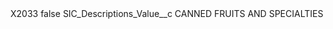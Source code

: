 <?xml version="1.0" encoding="UTF-8"?>
<CustomMetadata xmlns="http://soap.sforce.com/2006/04/metadata" xmlns:xsi="http://www.w3.org/2001/XMLSchema-instance" xmlns:xsd="http://www.w3.org/2001/XMLSchema">
    <label>X2033</label>
    <protected>false</protected>
    <values>
        <field>SIC_Descriptions_Value__c</field>
        <value xsi:type="xsd:string">CANNED FRUITS AND SPECIALTIES</value>
    </values>
</CustomMetadata>
